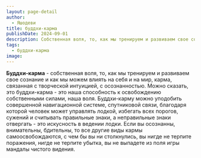 ```yaml
---
layout: page-detail
author:
  - Яшодеви
title: буддхи-карма
publishDate: 2024-09-01
description: Собственная воля, то, как мы тренируем и развиваем свое сознание и как мы можем влиять на себя и на мир, карма, связанная с творческой интуицией, с осознанностью.
tags:
  - буддхи-карма
image:
---
```

**Буддхи-карма** - собственная воля, то, как мы тренируем и развиваем свое сознание и как мы можем влиять на себя и на мир, карма, связанная с творческой интуицией, с осознанностью.
Можно сказать, это буддхи-карма - это наша способность к освобождению собственными силами, наша воля. Буддхи-карму можно уподобить совершенной навигационной системе, спутниковой связи, благодаря которой человек может управлять лодкой, избегать всех порогов, сужений и считывать правильные знаки, а неправильные знаки отвергать - это искусность в ведении лодки. Если вы осознанны, внимательны, бдительны, то все другие виды кармы самоосвобождаются, с чем бы вы ни столкнулись, вы нигде не терпите поражения, нигде не терпите убытка, вы не выпадете из поля игры мандалы чистого видения.

